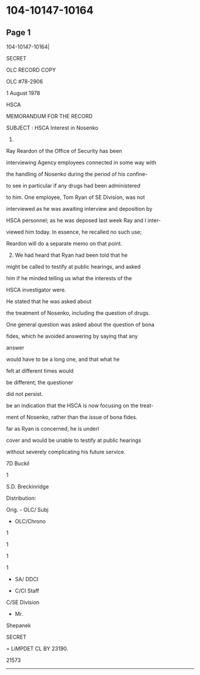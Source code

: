 # 104-10147-10164

## Page 1

104-10147-10164|

SECRET

OLC RECORD COPY

OLC #78-2906

1 August 1978

HSCA

MEMORANDUM FOR THE RECORD

SUBJECT : HSCA Interest in Nosenko

1.

Ray Reardon of the Office of Security has been

interviewing Agency employees connected in some way with

the handling of Nosenko during the period of his confine-

to see in particular if any drugs had been administered

to him. One employee, Tom Ryan of SE Division, was not

interviewed as he was awaiting interview and deposition by

HSCA personnel; as he was deposed last week Ray and I inter-

viewed him today. In essence, he recalled no such use;

Reardon will do a separate memo on that point.

2. We had heard that Ryan had been told that he

might be called to testify at public hearings, and asked

him if he minded telling us what the interests of the

HSCA investigator were.

He stated that he was asked about

the treatment of Nosenko, including the question of drugs.

One general question was asked about the question of bona

fides, which he avoided answering by saying that any

answer

would have to be a long one, and that what he

felt at different times would

be different; the questioner

did not persist.

be an indication that the HSCA is now focusing on the treat-

ment of Nosenko, rather than the issue of bona fides.

far as Ryan is concerned, he is underl

cover and would be unable to testify at public hearings

without severely complicating his future service.

7D Buckil

1

S.D. Breckinridge

Distribution:

Orig. - OLC/ Subj

- OLC/Chrono

1

1

1

1

- SA/ DDCI

- C/CI Staff

C/SE Division

- Mr.

Shepanek

SECRET

= LiMPDET CL BY 23190.

21573

---

